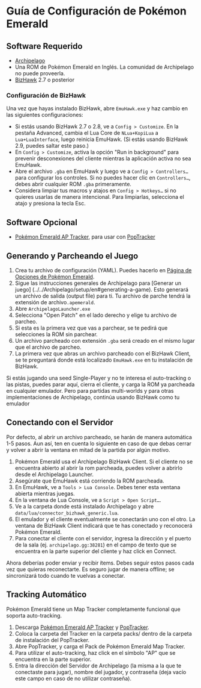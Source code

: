 # Guía de Configuración de Pokémon Emerald

## Software Requerido

- [Archipelago](https://github.com/ArchipelagoMW/Archipelago/releases)
- Una ROM de Pokémon Emerald en Inglés. La comunidad de Archipelago no puede proveerla.
- [BizHawk](https://tasvideos.org/BizHawk/ReleaseHistory) 2.7 o posterior

### Configuración de BizHawk

Una vez que hayas instalado BizHawk, abre `EmuHawk.exe` y haz cambio en las siguientes configuraciones:

- Si estás usando BizHawk 2.7 o 2.8, ve a `Config > Customize`. En la pestaña Advanced, cambia el Lua Core de
`NLua+KopiLua` a `Lua+LuaInterface`, luego reinicia EmuHawk. (Si estás usando BizHawk 2.9, puedes saltar este paso.)
- En `Config > Customize`, activa la opción "Run in background" para prevenir desconexiones del cliente mientras
la aplicación activa no sea EmuHawk.
- Abre el archivo `.gba` en EmuHawk y luego ve a `Config > Controllers…` para configurar los controles. Si no puedes 
hacer clic en `Controllers…`, debes abrir cualquier ROM `.gba` primeramente.
- Considera limpiar tus macros y atajos en `Config > Hotkeys…` si no quieres usarlas de manera intencional. Para 
limpiarlas, selecciona el atajo y presiona la tecla Esc.

## Software Opcional

- [Pokémon Emerald AP Tracker](https://github.com/AliceMousie/emerald-ap-tracker/releases/latest), para usar con
[PopTracker](https://github.com/black-sliver/PopTracker/releases)

## Generando y Parcheando el Juego

1. Crea tu archivo de configuración (YAML). Puedes hacerlo en 
[Página de Opciones de Pokémon Emerald](../../../games/Pokemon%20Emerald/player-options).
2. Sigue las instrucciones generales de Archipelago para [Generar un juego]
(../../Archipelago/setup/en#generating-a-game). Esto generará un archivo de salida (output file) para ti. Tu archivo 
de parche tendrá la extensión de archivo`.apemerald`.
3. Abre `ArchipelagoLauncher.exe`
4. Selecciona "Open Patch" en el lado derecho y elige tu archivo de parcheo.
5. Si esta es la primera vez que vas a parchear, se te pedirá que selecciones la ROM sin parchear.
6. Un archivo parcheado con extensión `.gba` será creado en el mismo lugar que el archivo de parcheo.
7. La primera vez que abras un archivo parcheado con el BizHawk Client, se te preguntará donde está localizado 
`EmuHawk.exe` en tu instalación de BizHawk.

Si estás jugando una seed Single-Player y no te interesa el auto-tracking o las pistas, puedes parar aquí, cierra el 
cliente, y carga la ROM ya parcheada en cualquier emulador. Pero para partidas multi-worlds y para otras 
implementaciones de Archipelago, continúa usando BizHawk como tu emulador

## Conectando con el Servidor

Por defecto, al abrir un archivo parcheado, se harán de manera automática 1-5 pasos. Aun así, ten en cuenta lo 
siguiente en caso de que debas cerrar y volver a abrir la ventana en mitad de la partida por algún motivo.

1. Pokémon Emerald usa el Archipelago BizHawk Client. Si el cliente no se encuentra abierto al abrir la rom 
parcheada, puedes volver a abrirlo desde el Archipelago Launcher.
2. Asegúrate que EmuHawk está corriendo la ROM parcheada.
3. En EmuHawk, ve a `Tools > Lua Console`. Debes tener esta ventana abierta mientras juegas.
4. En la ventana de Lua Console, ve a `Script > Open Script…`.
5. Ve a la carpeta donde está instalado Archipelago y abre `data/lua/connector_bizhawk_generic.lua`.
6. El emulador y el cliente eventualmente se conectarán uno con el otro. La ventana de BizHawk Client indicará que te 
has conectado y reconocerá Pokémon Emerald.
7. Para conectar el cliente con el servidor, ingresa la dirección y el puerto de la sala (ej. `archipelago.gg:38281`) 
en el campo de texto que se encuentra en la parte superior del cliente y haz click en Connect.

Ahora deberías poder enviar y recibir ítems. Debes seguir estos pasos cada vez que quieras reconectarte. Es seguro 
jugar de manera offline; se sincronizará todo cuando te vuelvas a conectar.

## Tracking Automático

Pokémon Emerald tiene un Map Tracker completamente funcional que soporta auto-tracking.

1. Descarga [Pokémon Emerald AP Tracker](https://github.com/AliceMousie/emerald-ap-tracker/releases/latest) y
[PopTracker](https://github.com/black-sliver/PopTracker/releases).
2. Coloca la carpeta del Tracker en la carpeta packs/ dentro de la carpeta de instalación del PopTracker.
3. Abre PopTracker, y carga el Pack de Pokémon Emerald Map Tracker.
4. Para utilizar el auto-tracking, haz click en el símbolo "AP" que se encuentra en la parte superior.
5. Entra la dirección del Servidor de Archipelago (la misma a la que te conectaste para jugar), nombre del jugador, y 
contraseña (deja vacío este campo en caso de no utilizar contraseña).
